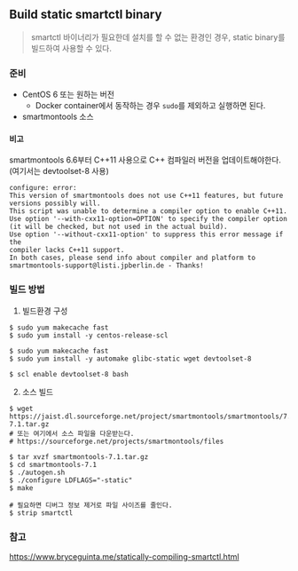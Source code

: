 ## Build static smartctl binary
> smartctl 바이너리가 필요한데 설치를 할 수 없는 환경인 경우, static binary를 빌드하여 사용할 수 있다.

### 준비
- CentOS 6 또는 원하는 버전
  - Docker container에서 동작하는 경우 `sudo`를 제외하고 실행하면 된다.
- smartmontools 소스

#### 비고
smartmontools 6.6부터 C++11 사용으로 C++ 컴파일러 버전을 업데이트해야한다. (여기서는 devtoolset-8 사용)
```
configure: error:
This version of smartmontools does not use C++11 features, but future
versions possibly will.
This script was unable to determine a compiler option to enable C++11.
Use option '--with-cxx11-option=OPTION' to specify the compiler option
(it will be checked, but not used in the actual build).
Use option '--without-cxx11-option' to suppress this error message if the
compiler lacks C++11 support.
In both cases, please send info about compiler and platform to
smartmontools-support@listi.jpberlin.de - Thanks!
```

### 빌드 방법
1. 빌드환경 구성
```
$ sudo yum makecache fast
$ sudo yum install -y centos-release-scl

$ sudo yum makecache fast
$ sudo yum install -y automake glibc-static wget devtoolset-8

$ scl enable devtoolset-8 bash
```

2. 소스 빌드
```
$ wget https://jaist.dl.sourceforge.net/project/smartmontools/smartmontools/7.1/smartmontools-7.1.tar.gz
# 또는 여기에서 소스 파일을 다운받는다.
# https://sourceforge.net/projects/smartmontools/files

$ tar xvzf smartmontools-7.1.tar.gz
$ cd smartmontools-7.1
$ ./autogen.sh
$ ./configure LDFLAGS="-static"
$ make

# 필요하면 디버그 정보 제거로 파일 사이즈를 줄인다.
$ strip smartctl
```

### 참고
https://www.bryceguinta.me/statically-compiling-smartctl.html